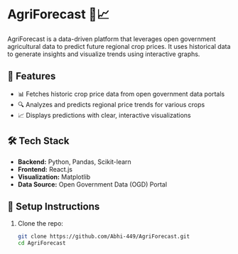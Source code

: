# AgriForecast 🌾📈

AgriForecast is a data-driven platform that leverages open government agricultural data to predict future regional crop prices. It uses historical data to generate insights and visualize trends using interactive graphs.

## 🚀 Features

- 📊 Fetches historic crop price data from open government data portals
- 🔍 Analyzes and predicts regional price trends for various crops
- 📈 Displays predictions with clear, interactive visualizations

## 🛠 Tech Stack

- **Backend:** Python, Pandas, Scikit-learn
- **Frontend:** React.js
- **Visualization:** Matplotlib
- **Data Source:** Open Government Data (OGD) Portal

## 🔧 Setup Instructions

1. Clone the repo:
   ```bash
   git clone https://github.com/Abhi-449/AgriForecast.git
   cd AgriForecast
